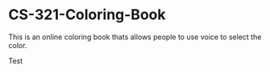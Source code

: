 # CS-321-Coloring-Book
This is an online coloring book thats allows people to use voice to select the color.

Test
